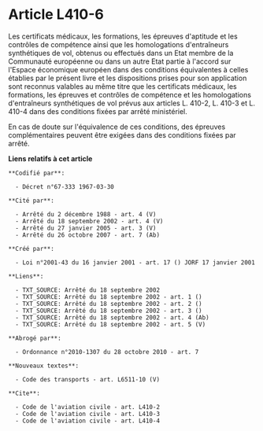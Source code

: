 # Article L410-6

Les certificats médicaux, les formations, les épreuves d'aptitude et les contrôles de compétence ainsi que les homologations
d'entraîneurs synthétiques de vol, obtenus ou effectués dans un Etat membre de la Communauté européenne ou dans un autre Etat
partie à l'accord sur l'Espace économique européen dans des conditions équivalentes à celles établies par le présent livre et
les dispositions prises pour son application sont reconnus valables au même titre que les certificats médicaux, les
formations, les épreuves et contrôles de compétence et les homologations d'entraîneurs synthétiques de vol prévus aux
articles L. 410-2, L. 410-3 et L. 410-4 dans des conditions fixées par arrêté ministériel.

En cas de doute sur l'équivalence de ces conditions, des épreuves complémentaires peuvent être exigées dans des conditions
fixées par arrêté.

**Liens relatifs à cet article**

	**Codifié par**:

	  - Décret n°67-333 1967-03-30

	**Cité par**:

	  - Arrêté du 2 décembre 1988 - art. 4 (V)
	  - Arrêté du 18 septembre 2002 - art. 4 (V)
	  - Arrêté du 27 janvier 2005 - art. 3 (V)
	  - Arrêté du 26 octobre 2007 - art. 7 (Ab)

	**Créé par**:

	  - Loi n°2001-43 du 16 janvier 2001 - art. 17 () JORF 17 janvier 2001

	**Liens**:

	  - TXT_SOURCE: Arrêté du 18 septembre 2002
	  - TXT_SOURCE: Arrêté du 18 septembre 2002 - art. 1 ()
	  - TXT_SOURCE: Arrêté du 18 septembre 2002 - art. 2 ()
	  - TXT_SOURCE: Arrêté du 18 septembre 2002 - art. 3 ()
	  - TXT_SOURCE: Arrêté du 18 septembre 2002 - art. 4 (Ab)
	  - TXT_SOURCE: Arrêté du 18 septembre 2002 - art. 5 (V)

	**Abrogé par**:

	  - Ordonnance n°2010-1307 du 28 octobre 2010 - art. 7

	**Nouveaux textes**:

	  - Code des transports - art. L6511-10 (V)

	**Cite**:

	  - Code de l'aviation civile - art. L410-2
	  - Code de l'aviation civile - art. L410-3
	  - Code de l'aviation civile - art. L410-4

